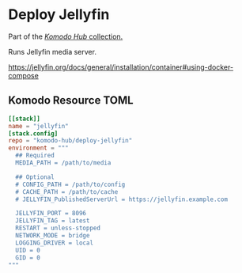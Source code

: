 # Deploy Jellyfin

Part of the [*Komodo Hub* collection.](https://github.com/komodo-hub/komodo-hub)

Runs Jellyfin media server.

https://jellyfin.org/docs/general/installation/container#using-docker-compose

## Komodo Resource TOML

```toml
[[stack]]
name = "jellyfin"
[stack.config]
repo = "komodo-hub/deploy-jellyfin"
environment = """
  ## Required
  MEDIA_PATH = /path/to/media

  ## Optional
  # CONFIG_PATH = /path/to/config
  # CACHE_PATH = /path/to/cache
  # JELLYFIN_PublishedServerUrl = https://jellyfin.example.com

  JELLYFIN_PORT = 8096
  JELLYFIN_TAG = latest
  RESTART = unless-stopped
  NETWORK_MODE = bridge
  LOGGING_DRIVER = local
  UID = 0
  GID = 0
"""
```